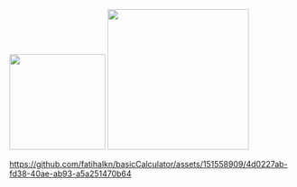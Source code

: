 
<img width="170" src="https://github.com/fatihalkn/basicCalculator/assets/151558909/4ae5500e-07b7-4aa2-9e03-ebffe413a7b6">
<img width="250" src="https://github.com/fatihalkn/basicCalculator/assets/151558909/967da11f-7502-4893-a247-ad2c24e58ea2">





https://github.com/fatihalkn/basicCalculator/assets/151558909/4d0227ab-fd38-40ae-ab93-a5a251470b64

